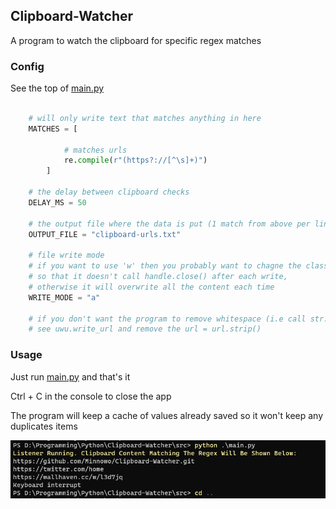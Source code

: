 ## Clipboard-Watcher
A program to watch the clipboard for specific regex matches


### Config

See the top of [main.py](src/main.py)  
```py
        
    # will only write text that matches anything in here 
    MATCHES = [ 
            
            # matches urls 
            re.compile(r"(https?://[^\s]+)") 
        ]

    # the delay between clipboard checks 
    DELAY_MS = 50

    # the output file where the data is put (1 match from above per line)
    OUTPUT_FILE = "clipboard-urls.txt"

    # file write mode
    # if you want to use 'w' then you probably want to chagne the class
    # so that it doesn't call handle.close() after each write,
    # otherwise it will overwrite all the content each time
    WRITE_MODE = "a"

    # if you don't want the program to remove whitespace (i.e call str.strip())
    # see uwu.write_url and remove the url = url.strip() 

```


### Usage

Just run [main.py](src/main.py) and that's it  

Ctrl + C in the console to close the app  

The program will keep a cache of values already saved so it won't keep any duplicates items  
  
![Previw Photo](pictures/01.png)